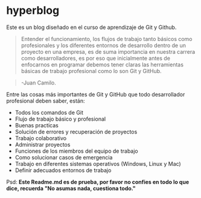 # hyperblog

Este es un blog diseñado en el curso de aprendizaje de Git y Github.

> Entender el funcionamiento, los flujos de trabajo tanto básicos como profesionales y los diferentes entornos de desarrollo dentro de un proyecto en una empresa, es de suma importancia en nuestra carrera como desarrolladores, es por eso que inicialmente antes de enfocarnos en programar debemos tener claras las herramientas básicas de trabajo profesional como lo son Git y GitHub.

> -Juan Camilo.

Entre las cosas más importantes de Git y GitHub que todo desarrollador profesional deben saber, están:

- Todos los comandos de Git
- Flujo de trabajo básico y profesional
- Buenas practicas
- Solución de errores y recuperación de proyectos
- Trabajo colaborativo
- Administrar proyectos
- Funciones de los miembros del equipo de trabajo
- Como solucionar casos de emergencia
- Trabajo en diferentes sistemas operativos (Windows, Linux y Mac)
- Definir adecuados entornos de trabajo

Psd: **Este Readme.md es de prueba, por favor no confies en todo lo que dice, recuerda "No asumas nada, cuestiona todo."**
